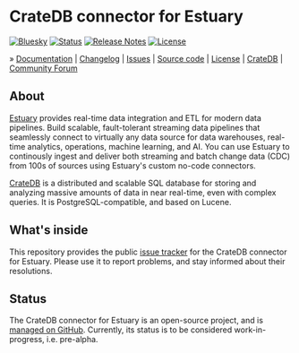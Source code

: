 # CrateDB connector for Estuary

[![Bluesky][badge-bluesky]][target-bluesky]
[![Status][badge-status]][target-project]
[![Release Notes][badge-release-notes]][target-release-notes]
[![License][badge-license]][target-license]

» [Documentation]
| [Changelog]
| [Issues]
| [Source code]
| [License]
| [CrateDB]
| [Community Forum]

## About

[Estuary] provides real-time data integration and ETL for modern data pipelines.
Build scalable, fault-tolerant streaming data pipelines that seamlessly connect
to virtually any data source for data warehouses, real-time analytics,
operations, machine learning, and AI. You can use Estuary to continously ingest
and deliver both streaming and batch change data (CDC) from 100s of sources
using Estuary's custom no-code connectors.

[CrateDB] is a distributed and scalable SQL database for storing and analyzing
massive amounts of data in near real-time, even with complex queries. It is
PostgreSQL-compatible, and based on Lucene.

## What's inside

This repository provides the public [issue tracker] for the CrateDB connector for
Estuary. Please use it to report problems, and stay informed about their resolutions.

## Status

The CrateDB connector for Estuary is an open-source project, and is
[managed on GitHub]. Currently, its status is to be considered
work-in-progress, i.e. pre-alpha.


[CrateDB]: https://cratedb.com/database
[Estuary]: https://estuary.dev/
[issue tracker]: https://github.com/crate/cratedb-estuary/issues

[Changelog]: https://github.com/estuary/connectors/blob/main/materialize-cratedb/CHANGELOG.md
[Community Forum]: https://community.cratedb.com/
[Documentation]: https://estuary.dev/destination/cratedb/
[Issues]: https://github.com/crate/cratedb-estuary/issues
[License]: https://github.com/crate/cratedb-estuary/blob/main/LICENSE
[managed on GitHub]: https://github.com/estuary/connectors/tree/main/materialize-cratedb
[Source code]: https://github.com/estuary/connectors/tree/main/materialize-cratedb

[badge-bluesky]: https://img.shields.io/badge/Bluesky-0285FF?logo=bluesky&logoColor=fff&label=Follow%20%40CrateDB
[badge-issues]: https://img.shields.io/github/issues/crate/cratedb-estuary
[badge-license]: https://img.shields.io/github/license/crate/cratedb-estuary
[badge-release-notes]: https://img.shields.io/badge/Release%20Notes-v0.0.0-blue
[badge-status]: https://img.shields.io/badge/status-pre--alpha-orange
[target-bluesky]: https://bsky.app/search?q=cratedb
[target-license]: https://github.com/crate/cratedb-estuary/blob/main/LICENSE
[target-project]: https://github.com/crate/cratedb-estuary
[target-release-notes]: https://github.com/estuary/connectors/blob/main/materialize-cratedb/CHANGELOG.md
